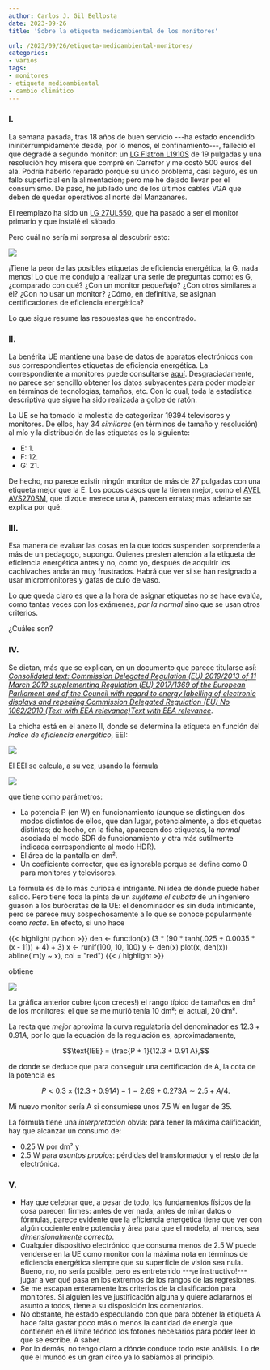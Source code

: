 ```yaml
---
author: Carlos J. Gil Bellosta
date: 2023-09-26
title: 'Sobre la etiqueta medioambiental de los monitores'

url: /2023/09/26/etiqueta-medioambiental-monitores/
categories:
- varios
tags:
- monitores
- etiqueta medioambiental
- cambio climático
---
```


### I.

La semana pasada, tras 18 años de buen servicio ---ha estado encendido ininiterrumpidamente desde, por lo menos, el confinamiento---, falleció el que degradé a segundo monitor: un
[LG Flatron L1910S](https://www.lg.com/es/posventa/producto/lg-L1910S.*******)
de 19 pulgadas y una resolución hoy mísera que compré en Carrefor y me costó 500 euros del ala. Podría haberlo reparado porque su único problema, casi seguro, es un fallo superficial en la alimentación; pero me he dejado llevar por el consumismo. De paso, he jubilado uno de los últimos cables VGA que deben de quedar operativos al norte del Manzanares.

El reemplazo ha sido un
[LG 27UL550](https://www.lg.com/us/monitors/lg-27ul550-w-4k-uhd-led-monitor),
que ha pasado a ser el monitor primario y que instalé el sábado.

Pero cuál no sería mi sorpresa al descubrir esto:

![](/wp-uploads/2023/monitor_certificacion.png#center)

¡Tiene la peor de las posibles etiquetas de eficiencia energética, la G, nada menos! Lo que me condujo a realizar una serie de preguntas como: es G, ¿comparado con qué? ¿Con un monitor pequeñajo? ¿Con otros similares a él? ¿Con no usar un monitor? ¿Cómo, en definitiva, se asignan certificaciones de eficiencia energética?

Lo que sigue resume las respuestas que he encontrado.

### II.

La benérita UE mantiene una base de datos de aparatos electrónicos con sus correspondientes etiquetas de eficiencia energética. La correspondiente a monitores puede consultarse [aquí](https://eprel.ec.europa.eu/screen/product/electronicdisplays). Desgraciadamente, no parece ser sencillo obtener los datos subyacentes para poder modelar en términos de tecnologías, tamaños, etc. Con lo cual, toda la estadística descriptiva que sigue ha sido realizada a golpe de ratón.

La UE se ha tomado la molestia de categorizar 19394 televisores y monitores. De ellos, hay 34 _similares_ (en términos de tamaño y resolución) al mío y la distribución de las etiquetas es la siguiente:

- E: 1.
- F: 12.
- G: 21.

De hecho, no parece existir ningún monitor de más de 27 pulgadas con una etiqueta mejor que la E. Los pocos casos que la tienen mejor, como el
[AVEL AVS270SM](https://eprel.ec.europa.eu/screen/product/electronicdisplays/1302346),
que dizque merece una A, parecen erratas; más adelante se explica por qué.

### III.

Esa manera de evaluar las cosas en la que todos suspenden sorprendería a más de un pedagogo, supongo. Quienes presten atención a la etiqueta de eficiencia energética antes y no, como yo, después de adquirir los cachivaches andarán muy frustrados. Habrá que ver si se han resignado a usar micromonitores y gafas de culo de vaso.

Lo que queda claro es que a la hora de asignar etiquetas no se hace evalúa, como tantas veces con los exámenes, _por la normal_ sino que se usan otros criterios.

¿Cuáles son?

### IV.

Se dictan, más que se explican, en un documento que parece titularse así:
[_Consolidated text: Commission Delegated Regulation (EU) 2019/2013 of 11 March 2019 supplementing Regulation (EU) 2017/1369 of the European Parliament and of the Council with regard to energy labelling of electronic displays and repealing Commission Delegated Regulation (EU) No 1062/2010 (Text with EEA relevance)Text with EEA relevance_](https://eur-lex.europa.eu/eli/reg_del/2019/2013/2021-05-01).

La chicha está en el anexo II, donde se determina la etiqueta en función del _índice de eficiencia energético_, EEI:

![](/wp-uploads/2023/monitor_certificacion_anexo_ii_00.png#center)

El EEI se calcula, a su vez, usando la fórmula

![](/wp-uploads/2023/monitor_certificacion_anexo_ii_01.png#center)

que tiene como parámetros:

* La potencia P (en W) en funcionamiento (aunque se distinguen dos modos distintos de ellos, que dan lugar, potencialmente, a dos etiquetas distintas; de hecho, en la ficha, aparecen dos etiquetas, la _normal_ asociada el modo SDR de funcionamiento y otra más sutilmente indicada correspondiente al modo HDR).
* El área de la pantalla en dm².
* Un coeficiente corrector, que es ignorable porque se define como $0$ para monitores y televisores.

La fórmula es de lo más curiosa e intrigante. Ni idea de dónde puede haber salido. Pero tiene toda la pinta de un _sujétame el cubata_ de un ingeniero guasón a los burócratas de la UE: el denominador es sin duda intimidante, pero se parece muy sospechosamente a lo que se conoce popularmente como _recta_. En efecto, si uno hace

{{< highlight python >}}
den <- function(x)
  (3 * (90 * tanh(.025 + 0.0035 * (x - 11)) + 4) + 3)
x <- runif(100, 10, 100)
y <- den(x)
plot(x, den(x))
abline(lm(y ~ x), col = "red")
{{< / highlight >}}

obtiene

![](/wp-uploads/2023/monitor_certificacion_recta_regulatoria.png#center)

La gráfica anterior cubre (¡con creces!) el rango típico de tamaños en dm² de los monitores: el que se me murió tenía 10 dm²; el actual, 20 dm².

La recta que _mejor_ aproxima la curva regulatoria del denominador es $12.3 + 0.91 A$, por lo que la ecuación de la regulación es, aproximadamente,

$$\text{IEE} = \frac{P + 1}{12.3 + 0.91 A},$$

de donde se deduce que para conseguir una certificación de A, la cota de la potencia es

$$P < 0.3 \times (12.3 + 0.91 A) - 1 = 2.69 + 0.273 A \sim 2.5 + A / 4.$$

Mi nuevo monitor sería A si consumiese unos 7.5 W en lugar de 35.

La fórmula tiene una _interpretación_ obvia: para tener la máxima calificación, hay que alcanzar un consumo de:

- 0.25 W por dm² y
- 2.5 W para _asuntos propios_: pérdidas del transformador y el resto de la electrónica.


### V.

- Hay que celebrar que, a pesar de todo, los fundamentos físicos de la cosa parecen firmes: antes de ver nada, antes de mirar datos o fórmulas, parece evidente que la eficiencia energética tiene que ver con algún cociente entre potencia y área para que el modelo, al menos, sea _dimensionalmente correcto_.
- Cualquier dispositivo electrónico que consuma menos de 2.5 W puede venderse en la UE como monitor con la máxima nota en términos de eficiencia energética siempre que su superficie de visión sea nula. Bueno, no, no sería posible, pero es entretenido ---¡e instructivo!--- jugar a ver qué pasa en los extremos de los rangos de las regresiones.
- Se me escapan enteramente los criterios de la clasificación para monitores. Si alguien les ve justificación alguna y quiere aclararnos el asunto a todos, tiene a su disposición los comentarios.
- No obstante, he estado especulando con que para obtener la etiqueta A hace falta gastar poco más o menos la cantidad de energía que contienen en el límite teórico los fotones necesarios para poder leer lo que se escribe. A saber.
- Por lo demás, no tengo claro a dónde conduce todo este análisis. Lo de que el mundo es un gran circo ya lo sabíamos al principio.
